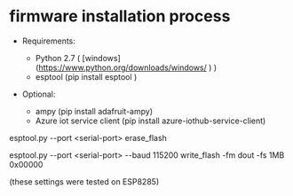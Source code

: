 # firmware installation process

* Requirements:
  * Python 2.7 ( [windows] (https://www.python.org/downloads/windows/ ) )
  * esptool (pip install esptool )

* Optional:
  * ampy (pip install adafruit-ampy)
  * Azure iot service client (pip install azure-iothub-service-client)

esptool.py --port \<serial-port\> erase_flash

esptool.py --port \<serial-port\> --baud 115200 write_flash -fm dout -fs 1MB 0x00000 <Firmware>

(these settings were tested on ESP8285)

